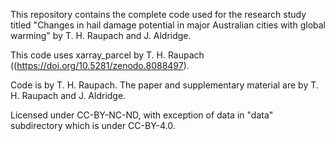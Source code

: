 This repository contains the complete code used for the research study titled "Changes in hail damage potential in major Australian cities with global warming" by T. H. Raupach and J. Aldridge.

This code uses xarray_parcel by T. H. Raupach ((https://doi.org/10.5281/zenodo.8088497).

Code is by T. H. Raupach. The paper and supplementary material are by T. H. Raupach and J. Aldridge.

Licensed under CC-BY-NC-ND, with exception of data in "data" subdirectory which is under CC-BY-4.0.
